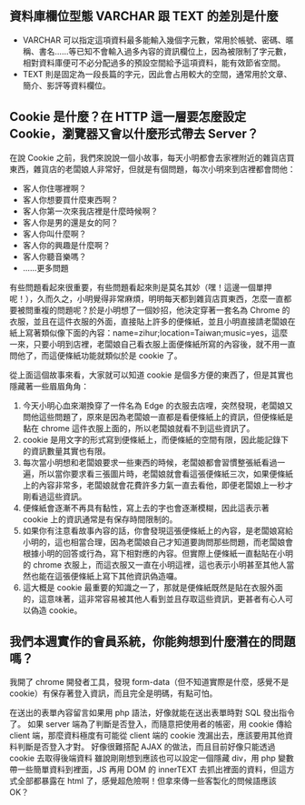 ## 資料庫欄位型態 VARCHAR 跟 TEXT 的差別是什麼
- VARCHAR 可以指定這項資料最多能輸入幾個字元數，常用於帳號、密碼、暱稱、書名……等已知不會輸入過多內容的資訊欄位上，因為被限制了字元數，相對資料庫便可不必分配過多的預設空間給予這項資料，能有效節省空間。
- TEXT 則是固定為一段長篇的字元，因此會占用較大的空間，通常用於文章、簡介、影評等資料欄位。

## Cookie 是什麼？在 HTTP 這一層要怎麼設定 Cookie，瀏覽器又會以什麼形式帶去 Server？
在說 Cookie 之前，我們來說說一個小故事，每天小明都會去家裡附近的雜貨店買東西，雜貨店的老闆娘人非常好，但就是有個問題，每次小明來到店裡都會問他：

- 客人你住哪裡啊？
- 客人你想要買什麼東西啊？
- 客人你第一次來我店裡是什麼時候啊？
- 客人你是男的還是女的阿？
- 客人你叫什麼啊？
- 客人你的興趣是什麼啊？
- 客人你聽音樂嗎？
- ……更多問題

有些問題看起來很重要，有些問題看起來則是莫名其妙（嘿！這邊一個單押呢！），久而久之，小明覺得非常麻煩，明明每天都到雜貨店買東西，怎麼一直都要被問重複的問題呢？於是小明想了一個妙招，他決定穿著一套名為 Chrome 的衣服，並且在這件衣服的外面，直接貼上許多的便條紙，並且小明直接請老闆娘在紙上寫著類似像下面的內容：name=zihur;location=Taiwan;music=yes，這麼一來，只要小明到店裡，老闆娘自己看衣服上面便條紙所寫的內容後，就不用一直問他了，而這便條紙功能就類似於是 cookie 了。

從上面這個故事來看，大家就可以知道 cookie 是個多方便的東西了，但是其實也隱藏著一些眉眉角角：
1. 今天小明心血來潮換穿了一件名為 Edge 的衣服去店哩，突然發現，老闆娘又問他這些問題了，原來是因為老闆娘一直都是看便條紙上的資訊，但便條紙是黏在 chrome 這件衣服上面的，所以老闆娘就看不到這些資訊了。
2. cookie 是用文字的形式寫到便條紙上，而便條紙的空間有限，因此能記錄下的資訊數量其實也有限。
3. 每次當小明想和老闆娘要求一些東西的時候，老闆娘都會習慣整張紙看過一遍，所以當你要求看三張圖片時，老闆娘就會看這張便條紙三次，如果便條紙上的內容非常多，老闆娘就會花費許多力氣一直去看他，即便老闆娘上一秒才剛看過這些資訊。
4. 便條紙會逐漸不再具有黏性，寫上去的字也會逐漸模糊，因此這表示著 cookie 上的資訊通常是有保存時間限制的。
5. 如果你有注意看故事內容的話，你會發現這張便條紙上的內容，是老闆娘寫給小明的，這也相當合理，因為老闆娘自己才知道要詢問那些問題，而老闆娘會根據小明的回答或行為，寫下相對應的內容。但實際上便條紙一直黏貼在小明的 chrome 衣服上，而這衣服又一直在小明這裡，這也表示小明甚至其他人當然也能在這張便條紙上寫下其他資訊偽造囉。
6. 這大概是 cookie 最重要的知識之一了，那就是便條紙既然是貼在衣服外面的，這意味著，這非常容易被其他人看到並且存取這些資訊，更甚者有心人可以偽造 cookie。

## 我們本週實作的會員系統，你能夠想到什麼潛在的問題嗎？
我開了 chrome 開發者工具，發現 form-data（但不知道實際是什麼，感覺不是 cookie）有保存著登入資訊，而且完全是明碼，有點可怕。

在送出的表單內容留言如果用 php 語法，好像就能在送出表單時對 SQL 發出指令了。
如果 server 端為了判斷是否登入，而隨意把使用者的帳密，用 cookie 傳給 client 端，那麼資料極度有可能從 client 端的 cookie 洩漏出去，應該要用其他資料判斷是否登入才對。
好像很難搭配 AJAX 的做法，而且目前好像只能透過 cookie 去取得後端資料
雖說剛剛想到應該也可以設定一個隱藏 div，用 php 變數帶一些簡單資料到裡面，JS 再用 DOM 的 innerTEXT 去抓出裡面的資料，但這方式全部都暴露在 html 了，感覺超危險啊！但拿來傳一些客製化的問候語應該 OK？
